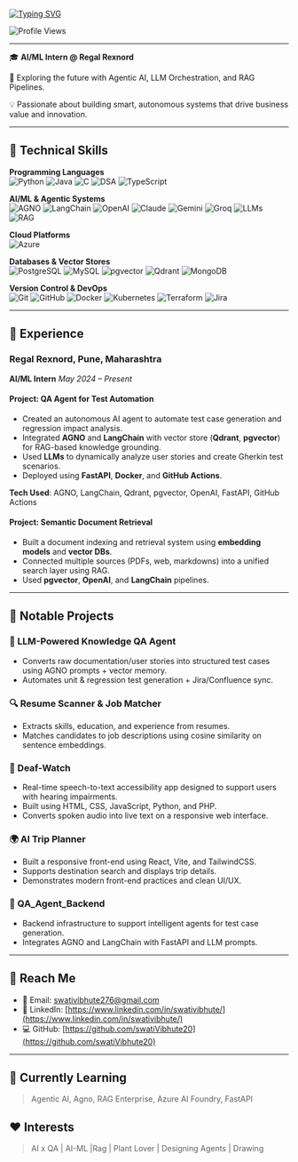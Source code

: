 [![Typing SVG](https://readme-typing-svg.demolab.com?lines=Hi,+I'm+Swati+Vibhute!&font=Fira%20Code&size=30&duration=3000&color=36BCF7&center=true)](https://git.io/typing-svg)

![Profile Views](https://komarev.com/ghpvc/?username=swativibhute&color=blue&style=flat-square)

---

🎓 **AI/ML Intern @ Regal Rexnord**

🚀 Exploring the future with Agentic AI, LLM Orchestration, and RAG Pipelines.

💡 Passionate about building smart, autonomous systems that drive business value and innovation.

---

## 🔧 Technical Skills

**Programming Languages**<br>
![Python](https://img.shields.io/badge/Python-3776AB?style=for-the-badge&logo=python&logoColor=white)
![Java](https://img.shields.io/badge/Java-007396?style=for-the-badge&logo=java&logoColor=white)
![C](https://img.shields.io/badge/C-00599C?style=for-the-badge&logo=c&logoColor=white)
![DSA](https://img.shields.io/badge/DSA-Algorithm-blue?style=for-the-badge)
![TypeScript](https://img.shields.io/badge/TypeScript-3178C6?style=for-the-badge&logo=typescript&logoColor=white)

**AI/ML & Agentic Systems**<br>
![AGNO](https://img.shields.io/badge/AGNO-000000?style=for-the-badge&logo=ai&logoColor=white)
![LangChain](https://img.shields.io/badge/LangChain-00B4D8?style=for-the-badge)
![OpenAI](https://img.shields.io/badge/OpenAI-412991?style=for-the-badge&logo=openai&logoColor=white)
![Claude](https://img.shields.io/badge/Claude-AI-black?style=for-the-badge)
![Gemini](https://img.shields.io/badge/Gemini-4285F4?style=for-the-badge)
![Groq](https://img.shields.io/badge/Groq-FF6F00?style=for-the-badge)
![LLMs](https://img.shields.io/badge/LLM-Orchestration-green?style=for-the-badge)
![RAG](https://img.shields.io/badge/RAG%20Pipeline-F57C00?style=for-the-badge)

**Cloud Platforms**<br>
![Azure](https://img.shields.io/badge/Microsoft%20Azure-0089D6?style=for-the-badge&logo=microsoftazure&logoColor=white)

**Databases & Vector Stores**<br>
![PostgreSQL](https://img.shields.io/badge/PostgreSQL-336791?style=for-the-badge&logo=postgresql&logoColor=white)
![MySQL](https://img.shields.io/badge/MySQL-4479A1?style=for-the-badge&logo=mysql&logoColor=white)
![pgvector](https://img.shields.io/badge/pgvector-5C3EE8?style=for-the-badge)
![Qdrant](https://img.shields.io/badge/Qdrant-800080?style=for-the-badge)
![MongoDB](https://img.shields.io/badge/MongoDB-4EA94B?style=for-the-badge&logo=mongodb&logoColor=white)

**Version Control & DevOps**<br>
![Git](https://img.shields.io/badge/Git-F05032?style=for-the-badge&logo=git&logoColor=white)
![GitHub](https://img.shields.io/badge/GitHub-181717?style=for-the-badge&logo=github&logoColor=white)
![Docker](https://img.shields.io/badge/Docker-2496ED?style=for-the-badge&logo=docker&logoColor=white)
![Kubernetes](https://img.shields.io/badge/Kubernetes-326CE5?style=for-the-badge&logo=kubernetes&logoColor=white)
![Terraform](https://img.shields.io/badge/Terraform-623CE4?style=for-the-badge&logo=terraform&logoColor=white)
![Jira](https://img.shields.io/badge/Jira-0052CC?style=for-the-badge&logo=jira&logoColor=white)

---

## 💼 Experience

### **Regal Rexnord**, Pune, Maharashtra
**AI/ML Intern**
*May 2024 – Present*

#### **Project: QA Agent for Test Automation**
- Created an autonomous AI agent to automate test case generation and regression impact analysis.
- Integrated **AGNO** and **LangChain** with vector store (**Qdrant**, **pgvector**) for RAG-based knowledge grounding.
- Used **LLMs** to dynamically analyze user stories and create Gherkin test scenarios.
- Deployed using **FastAPI**, **Docker**, and **GitHub Actions**.

**Tech Used**: AGNO, LangChain, Qdrant, pgvector, OpenAI, FastAPI, GitHub Actions

#### **Project: Semantic Document Retrieval**
- Built a document indexing and retrieval system using **embedding models** and **vector DBs**.
- Connected multiple sources (PDFs, web, markdowns) into a unified search layer using RAG.
- Used **pgvector**, **OpenAI**, and **LangChain** pipelines.

---

## 🚀 Notable Projects

### 🧠 LLM-Powered Knowledge QA Agent
- Converts raw documentation/user stories into structured test cases using AGNO prompts + vector memory.
- Automates unit & regression test generation + Jira/Confluence sync.

### 🔍 Resume Scanner & Job Matcher
- Extracts skills, education, and experience from resumes.
- Matches candidates to job descriptions using cosine similarity on sentence embeddings.

### 🦻 Deaf-Watch
- Real-time speech-to-text accessibility app designed to support users with hearing impairments.
- Built using HTML, CSS, JavaScript, Python, and PHP.
- Converts spoken audio into live text on a responsive web interface.

### 🌍 AI Trip Planner
- Built a responsive front-end using React, Vite, and TailwindCSS.
- Supports destination search and displays trip details.
- Demonstrates modern front-end practices and clean UI/UX.

### 🧪 QA_Agent_Backend
- Backend infrastructure to support intelligent agents for test case generation.
- Integrates AGNO and LangChain with FastAPI and LLM prompts.

---

## 📢 Reach Me

- 📧 Email: [swativibhute276@gmail.com](mailto:swativibhute276@gmail.com)
- 💼 LinkedIn: [https://www.linkedin.com/in/swativibhute/](https://www.linkedin.com/in/swativibhute/)
- 💻 GitHub: [https://github.com/swatiVibhute20](https://github.com/swatiVibhute20)

---

## 🌱 Currently Learning
> Agentic AI, Agno, RAG Enterprise, Azure AI Foundry, FastAPI

## ❤️ Interests
> AI x QA | AI-ML |Rag | Plant Lover | Designing Agents | Drawing

